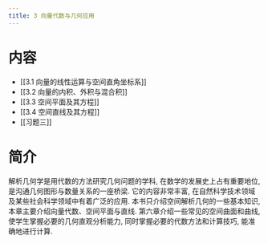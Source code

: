 ```yaml
---
title: 3 向量代数与几何应用
---
```

# 内容
- [[3.1 向量的线性运算与空间直角坐标系]]
- [[3.2 向量的内积、外积与混合积]]
- [[3.3 空间平面及其方程]]
- [[3.4 空间直线及其方程]]
- [[习题三]]
# 简介
解析几何学是用代数的方法研究几何问题的学科, 在数学的发展史上占有重要地位, 是沟通几何图形与数量关系的一座桥梁. 它的内容非常丰富, 在自然科学技术领域及某些社会科学领域中有着广泛的应用. 本书只介绍空间解析几何的一些基本知识, 本章主要介绍向量代数、空间平面与直线. 第六章介绍一些常见的空间曲面和曲线, 使学生掌握必要的几何直观分析能力, 同时掌握必要的代数方法和计算技巧, 能准确地进行计算.